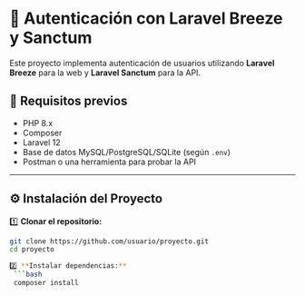 # 🚀 Autenticación con Laravel Breeze y Sanctum

Este proyecto implementa autenticación de usuarios utilizando **Laravel Breeze** para la web y **Laravel Sanctum** para la API.

## 📌 Requisitos previos
- PHP 8.x
- Composer
- Laravel 12
- Base de datos MySQL/PostgreSQL/SQLite (según `.env`)
- Postman o una herramienta para probar la API

---

## ⚙️ Instalación del Proyecto

1️⃣ **Clonar el repositorio:**
   ```bash
   git clone https://github.com/usuario/proyecto.git
   cd proyecto

2️⃣ **Instalar dependencias:**
    ```bash
    composer install

